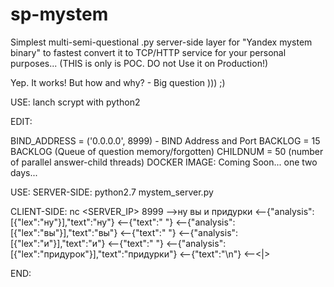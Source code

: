 # sp-mystem
Simplest multi-semi-questional .py server-side layer for "Yandex mystem binary" to fastest convert it to TCP/HTTP service for your personal purposes... (THIS is only is POC. DO not Use it on Production!)

Yep. It works! But how and why? - Big question ))) ;)

USE:
lanch scrypt with python2

EDIT:

BIND_ADDRESS = ('0.0.0.0', 8999) - BIND Address and Port
BACKLOG = 15 BACKLOG (Queue of question memory/forgotten)
CHILDNUM = 50 (number of parallel answer-child threads)
DOCKER IMAGE: Coming Soon... one two days...

USE:
SERVER-SIDE: 
python2.7 mystem_server.py

CLIENT-SIDE:
nc <SERVER_IP> 8999 
-->ну вы и придурки
<--{"analysis":[{"lex":"ну"}],"text":"ну"}
<--{"text":" "}
<--{"analysis":[{"lex":"вы"}],"text":"вы"}
<--{"text":" "}
<--{"analysis":[{"lex":"и"}],"text":"и"}
<--{"text":" "}
<--{"analysis":[{"lex":"придурок"}],"text":"придурки"}
<--{"text":"\n"}
<--<|>

END:
